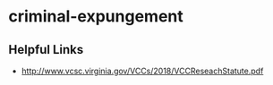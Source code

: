 # criminal-expungement


## Helpful Links

* http://www.vcsc.virginia.gov/VCCs/2018/VCCReseachStatute.pdf